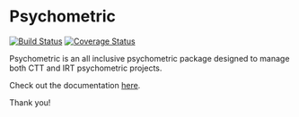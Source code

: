 # Psychometric

[![Build Status](https://travis-ci.org/deepdatadive/psychometric.svg?branch=master)](https://travis-ci.org/deepdatadive/psychometric)
[![Coverage Status](https://coveralls.io/repos/github/deepdatadive/psychometric/badge.svg?branch=master)](https://coveralls.io/github/deepdatadive/psychometric?branch=master)

Psychometric is an all inclusive psychometric package designed to manage both CTT and IRT psychometric projects.

Check out the documentation [here](https://deepdatadive.github.io/psychometric/).

Thank you!